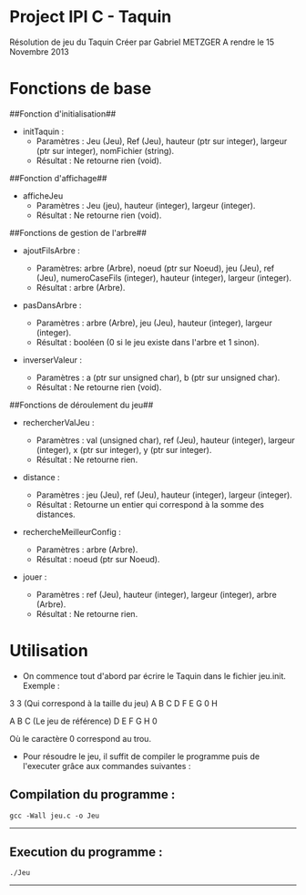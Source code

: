 Project IPI C - Taquin
======================

Résolution de jeu du Taquin
Créer par Gabriel METZGER
A rendre le 15 Novembre 2013

Fonctions de base
=================

##Fonction d'initialisation##

- initTaquin :
	- Paramètres : Jeu (Jeu), Ref (Jeu), hauteur (ptr sur integer), largeur (ptr sur integer), nomFichier (string).
	- Résultat : Ne retourne rien (void).

##Fonction d'affichage##

- afficheJeu
	- Paramètres : Jeu (jeu), hauteur (integer), largeur (integer).
	- Résultat : Ne retourne rien (void).

##Fonctions de gestion de l'arbre##

- ajoutFilsArbre : 
	- Paramètres: arbre (Arbre), noeud (ptr sur Noeud), jeu (Jeu), ref (Jeu), numeroCaseFils (integer), hauteur (integer), largeur (integer).
	- Résultat : arbre (Arbre).

- pasDansArbre :
	- Paramètres : arbre (Arbre), jeu (Jeu), hauteur (integer), largeur (integer).
	- Résultat : booléen (0 si le jeu existe dans l'arbre et 1 sinon).

- inverserValeur : 
	- Paramètres : a (ptr sur unsigned char), b (ptr sur unsigned char).
	- Résultat : Ne retourne rien (void).

##Fonctions de déroulement du jeu##

- rechercherValJeu : 
	- Paramètres : val (unsigned char), ref (Jeu), hauteur (integer), largeur (integer), x (ptr sur integer), y (ptr sur integer).
	- Résultat : Ne retourne rien.

- distance :
	- Paramètres : jeu (Jeu), ref (Jeu), hauteur (integer), largeur (integer).
	- Résultat : Retourne un entier qui correspond à la somme des distances.

- rechercheMeilleurConfig : 
	- Paramètres : arbre (Arbre).
	- Résultat : noeud (ptr sur Noeud).

- jouer : 
	- Paramètres : ref (Jeu), hauteur (integer), largeur (integer), arbre (Arbre).
	- Résultat : Ne retourne rien.


Utilisation
===========

- On commence tout d'abord par écrire le Taquin dans le fichier jeu.init.
Exemple : 

3 3   	(Qui correspond à la taille du jeu)
A B C
D F E
G 0 H

A B C 	(Le jeu de référence)
D E F
G H 0

Où le caractère 0 correspond au trou.

- Pour résoudre le jeu, il suffit de compiler le programme puis de l'executer grâce aux commandes suivantes : 

Compilation du programme : 
--------------------------
	gcc -Wall jeu.c -o Jeu
--------------------------

Execution du programme : 
---------
	./Jeu
---------

